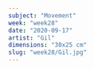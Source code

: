 ```yaml
---
subject: "Movement"
week: "week28"
date: "2020-09-17"
artist: "Gil"
dimensions: "30x25 cm"
slug: "week28/Gil.jpg"
---
```

